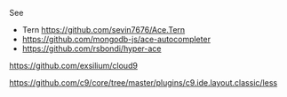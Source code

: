 See
* Tern https://github.com/sevin7676/Ace.Tern
* https://github.com/mongodb-js/ace-autocompleter
* https://github.com/rsbondi/hyper-ace


https://github.com/exsilium/cloud9

https://github.com/c9/core/tree/master/plugins/c9.ide.layout.classic/less